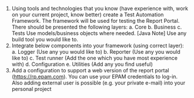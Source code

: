 1.	Using tools and technologies that you know (have experience with, work on your current project, know better) create a Test Automation Framework. The framework will be used for testing the Report Portal. There should be presented the following layers:
      a.	Core
      b.	Business
      c.	Tests
      Use models/business objects where needed.
      [Java Note] Use any build tool you would like to.
2.	Integrate below components into your framework (using correct layer):
      a.	Logger (Use any you would like to)
      b.	Reporter (Use any you would like to)
      c.	Test runner (Add the one which you have most experience with)
      d.	Configuration
      e.	Utilities (Add any you find useful)
3.	Add a configuration to support a web version of the report portal (https://rp.epam.com). You can use your EPAM credentials to log-in. Also adding external user is possible (e.g. your private e-mail) into your personal project
